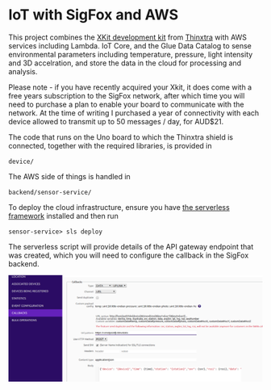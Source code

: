 # IoT with SigFox and AWS

This project combines the  [XKit development kit](https://www.thinxtra.com/solutions/thinxtraproducts/xkit/) from [Thinxtra](https://www.thinxtra.com) 
with AWS services including Lambda. IoT Core, and the Glue Data Catalog to sense environmental
parameters including temperature, pressure, light intensity and 3D accelration, and store the
data in the cloud for processing and analysis.

Please note - if you have recently acquired your Xkit, it does come with a free years subscription
to the SigFox network, after which time you will need to purchase a plan to enable your board
to communicate with the network. At the time of writing I purchased a year of connectivity
with each device allowed to transmit up to 50 messages / day, for AUD$21.

The code that runs on the Uno board to which the Thinxtra shield is connected, together with the required libraries, is provided in

```
device/
```

The AWS side of things is handled in

```
backend/sensor-service/
```

To deploy the cloud infrastructure, ensure you have [the serverless framework](https://serverless.com/) installed and then run

```
sensor-service> sls deploy
```

The serverless script will provide details of the API gateway endpoint that was created, which you will need to configure the callback in the SigFox backend.

 ![alt text](img/callback.png)


